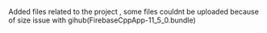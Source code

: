 Added files related to the project , some files couldnt be uploaded because of size issue with gihub(FirebaseCppApp-11_5_0.bundle)
